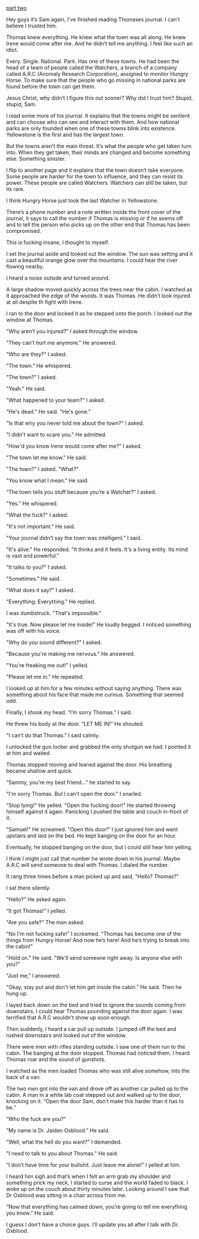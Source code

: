 [part two](https://www.reddit.com/r/nosleep/comments/xdryay/im_a_park_ranger_and_i_found_a_town_that_doesnt/?utm_source=share&utm_medium=ios_app&utm_name=iossmf)

Hey guys it’s Sam again, I’ve finished reading Thomases journal. I can’t believe I trusted him.

Thomas knew everything. He knew what the town was all along. He knew Irene would come after me. And he didn’t tell me anything. I feel like such an idiot.

Every. Single. National. Park. Has one of these towns. He had been the head of a team of people called the Watchers, a branch of a company called A.R.C (Anomaly Research Corporation), assigned to monitor Hungry Horse. To make sure that the people who go missing in national parks are found before the town can get them. 

Jesus Christ, why didn’t I figure this out sooner? Why did I trust him? Stupid, stupid, Sam.

I read some more of his journal. It explains that the towns might be sentient and can choose who can see and interact with them. And how national parks are only founded when one of these towns blink into existence. Yellowstone is the first and has the largest town.

But the towns aren’t the main threat. It’s what the people who get taken turn into. When they get taken, their minds are changed and become something else. Something sinister. 

I flip to another page and it explains that the town doesn’t take everyone. Some people are harder for the town to influence, and they can resist its power. These people are called Watchers. Watchers can still be taken, but its rare.

I think Hungry Horse just took the last Watcher in Yellowstone.

There’s a phone number and a note written inside the front cover of the journal, it says to call the number if Thomas is missing or if he seems off and to tell the person who picks up on the other end that Thomas has been compromised.

This is fucking insane, I thought to myself.

I set the journal aside and looked out the window. The sun was setting and it cast a beautiful orange glow over the mountains. I could hear the river flowing nearby.

I heard a noise outside and turned around.

A large shadow moved quickly across the trees near the cabin. I watched as it approached the edge of the woods. It was Thomas. He didn’t look injured at all despite th fight with Irene.

I ran to the door and locked it as he stepped onto the porch. I looked out the window at Thomas.

"Why aren’t you injured?” I asked through the window.

"They can't hurt me anymore." He answered.

"Who are they?" I asked.

"The town." He whispered.

"The town?" I asked.

"Yeah." He said.

"What happened to your team?" I asked.

"He's dead." He said. "He's gone."

"Is that why you never told me about the town?" I asked.

"I didn't want to scare you." He admitted.

"How'd you know Irene would come after me?" I asked.

"The town let me know." He said.

"The town?" I asked. "What?"

"You know what I mean." He said.

“The town tells you stuff because you’re a Watcher?” I asked.

"Yes." He whispered.

"What the fuck?" I asked.

"It's not important." He said.

"Your journal didn’t say the town was intelligent." I said.

"It's alive." He responded. "It thinks and it feels. It's a living entity. Its mind is vast and powerful."

"It talks to you?" I asked.

"Sometimes." He said.

"What does it say?" I asked.

"Everything. Everything." He replied.

I was dumbstruck. "That's impossible."

"It's true. Now please let me inside!” He loudly begged. I noticed something was off with his voice.

"Why do you sound different?" I asked.

"Because you're making me nervous." He answered.

"You're freaking me out!" I yelled.

"Please let me in." He repeated.

I looked up at him for a few minutes without saying anything. There was something about his face that made me curious. Something that seemed odd.

Finally, I shook my head. “I’m sorry Thomas.” I said.

He threw his body at the door. “LET ME IN!” He shouted.

"I can’t do that Thomas.” I said calmly.

I unlocked the gun locker and grabbed the only shotgun we had. I pointed it at him and waited.

Thomas stopped moving and leaned against the door. His breathing became shallow and quick.

“Sammy, you’re my best friend…” he started to say.

"I'm sorry Thomas. But I can't open the door." I snarled.

"Stop lying!" He yelled. "Open the fucking door!" He started throwing himself against it again. Panicking I pushed the table and couch in-front of it. 

"Samuel!" He screamed. "Open this door!" I just ignored him and went upstairs and laid on the bed. He kept banging on the door for an hour.

Eventually, he stopped banging on the door, but I could still hear him yelling.

I think I might just call that number he wrote down in his journal. Maybe A.R.C will send someone to deal with Thomas. I dialed the number.

It rang three times before a man picked up and said, "Hello? Thomas?"

I sat there silently.

"Hello?" He asked again.

“It got Thomas!” I yelled.

"Are you safe?” The man asked.

"No I'm not fucking safe!" I screamed. "Thomas has become one of the things from Hungry Horse! And now he’s here! And he’s trying to break into the cabin!”

"Hold on." He said. "We'll send someone right away. Is anyone else with you?"

"Just me," I answered.

"Okay, stay put and don't let him get inside the cabin." He said. Then he hung up.

I layed back down on the bed and tried to ignore the sounds coming from downstairs. I could hear Thomas pounding against the door again. I was terrified that A.R.C wouldn't show up soon enough. 

Then suddenly, I heard a car pull up outside. I jumped off the bed and rushed downstairs and looked out of the window.

There were men with rifles standing outside. I saw one of them run to the cabin. The banging at the door stopped. Thomas had noticed them. I heard Thomas roar and the sound of gunshots.

I watched as the men loaded Thomas who was still alive somehow, into the back of a van. 

The two men got into the van and drove off as another car pulled up to the cabin. A man in a white lab coat stepped out and walked up to the door, knocking on it. “Open the door Sam, don’t make this harder than it has to be.”

“Who the fuck are you?”

“My name is Dr. Jaiden Oxblood.” He said.

"Well, what the hell do you want?" I demanded.

"I need to talk to you about Thomas." He said.

“I don’t have time for your bullshit. Just leave me alone!” I yelled at him.

I heard him sigh and that’s when I felt an arm grab my shoulder and something prick my neck, I started to curse and the world faded to black. I woke up on the couch about thirty minutes later. Looking around I saw that Dr Oxblood was sitting in a chair across from me.

“Now that everything has calmed down, you’re going to tell me everything you know.” He said.

I guess I don’t have a choice guys. I’ll update you all after I talk with Dr. Oxblood.